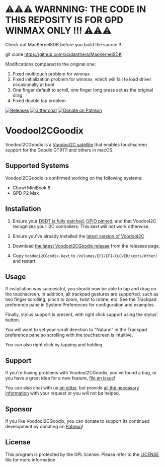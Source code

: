 # ⚠️⚠️⚠️ WARNNING: THE CODE IN THIS REPOSITY IS FOR GPD WINMAX ONLY !!! ⚠️⚠️⚠️
Check out MacKernelSDK before you build the source !!

git clone https://github.com/acidanthera/MacKernelSDK

Modifications compared to the original one:
1. Fixed multitouch problem for winmax
2. Fixed initialization problem for winmax, which will fail to load driver occasionally at boot
3. One finger default to scroll, one finger long press act as the original drag
4. Fixed double tap problem


[![Releases](https://img.shields.io/github/release/lazd/VoodooI2CGoodix.svg)](https://github.com/lazd/VoodooI2CGoodix/releases) 
[![Gitter chat](https://img.shields.io/gitter/room/nwjs/nw.js.svg?colorB=ed1965)](https://gitter.im/lazd/VoodooI2CGoodix) 
[![Donate on Patreon](https://img.shields.io/badge/patreon-donate-green.svg)](https://www.patreon.com/lazd)



# VoodooI2CGoodix

VoodooI2CGoodix is a [VoodooI2C satellite](https://github.com/alexandred/VoodooI2C) that enables touchscreen support for the Goodix GT9111 and others in macOS.

## Supported Systems

VoodooI2CGoodix is confirmed working on the following systems:

* Chuwi MiniBook 8
* GPD P2 Max

## Installation

1. Ensure your [DSDT is fully patched](https://github.com/alexandred/VoodooI2C-Patches), [GPIO pinned](https://voodooi2c.github.io/#GPIO%20Pinning/GPIO%20Pinning), and that VoodooI2C recognizes your I2C controllers. This kext will not work otherwise.

2. Ensure you've already installed the [latest version of VoodooI2C](https://github.com/alexandred/VoodooI2C/releases)

3. Download [the latest VoodooI2CGoodix release](https://github.com/lazd/VoodooI2CGoodix/releases) from the releases page.

4. Copy `VoodooI2CGoodix.kext` to `/Volumes/EFI/EFI/CLOVER/kexts/Other/` and restart.

## Usage

If installation was successful, you should now be able to tap and drag on the touchscreen. In addition, all trackpad gestures are supported, such as two finger scrolling, pinch to zoom, twist to rotate, etc. See the Trackpad preference pane in System Preferences for configuration and examples.

Finally, stylus support is present, with right click support using the stylus' button.

You will want to set your scroll direction to "Natural" in the Trackpad preference pane so scrolling with the touchscreen is intuitive.

You can also right click by tapping and holding.

## Support

If you're having problems with VoodooI2CGoodix, you've found a bug, or you have a great idea for a new feature, [file an issue](https://github.com/lazd/VoodooI2CGoodix/issues/new/choose)!

You can also chat with us [on gitter](https://gitter.im/lazd/VoodooI2CGoodix), but provide [all the necessary information](Troubleshooting.md) with your request or you will not be helped.

## Sponsor

If you like VoodooI2CGoodix, you can donate to support its continued development by donating on [Patreon](https://www.patreon.com/lazd)!

## License

This program is protected by the GPL license. Please refer to the [LICENSE](LICENSE) file for more information

